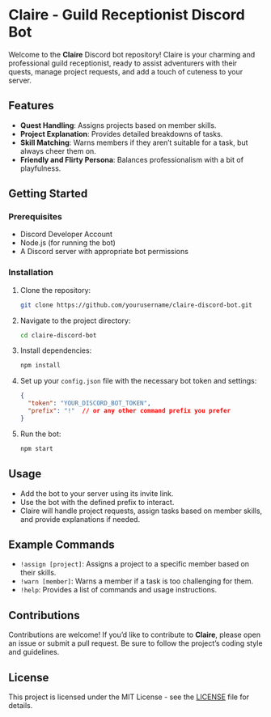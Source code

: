 # Claire - Guild Receptionist Discord Bot

Welcome to the **Claire** Discord bot repository! Claire is your charming and professional guild receptionist, ready to assist adventurers with their quests, manage project requests, and add a touch of cuteness to your server.

## Features
- **Quest Handling**: Assigns projects based on member skills.
- **Project Explanation**: Provides detailed breakdowns of tasks.
- **Skill Matching**: Warns members if they aren’t suitable for a task, but always cheer them on.
- **Friendly and Flirty Persona**: Balances professionalism with a bit of playfulness.

## Getting Started
### Prerequisites
- Discord Developer Account
- Node.js (for running the bot)
- A Discord server with appropriate bot permissions

### Installation
1. Clone the repository:
   ```bash
   git clone https://github.com/yourusername/claire-discord-bot.git
   ```

2. Navigate to the project directory:
   ```bash
   cd claire-discord-bot
   ```

3. Install dependencies:
   ```bash
   npm install
   ```

4. Set up your `config.json` file with the necessary bot token and settings:
   ```json
   {
     "token": "YOUR_DISCORD_BOT_TOKEN",
     "prefix": "!"  // or any other command prefix you prefer
   }
   ```

5. Run the bot:
   ```bash
   npm start
   ```

## Usage
- Add the bot to your server using its invite link.
- Use the bot with the defined prefix to interact.
- Claire will handle project requests, assign tasks based on member skills, and provide explanations if needed.

## Example Commands
- `!assign [project]`: Assigns a project to a specific member based on their skills.
- `!warn [member]`: Warns a member if a task is too challenging for them.
- `!help`: Provides a list of commands and usage instructions.

## Contributions
Contributions are welcome! If you’d like to contribute to **Claire**, please open an issue or submit a pull request. Be sure to follow the project’s coding style and guidelines.

## License
This project is licensed under the MIT License - see the [LICENSE](LICENSE) file for details.
